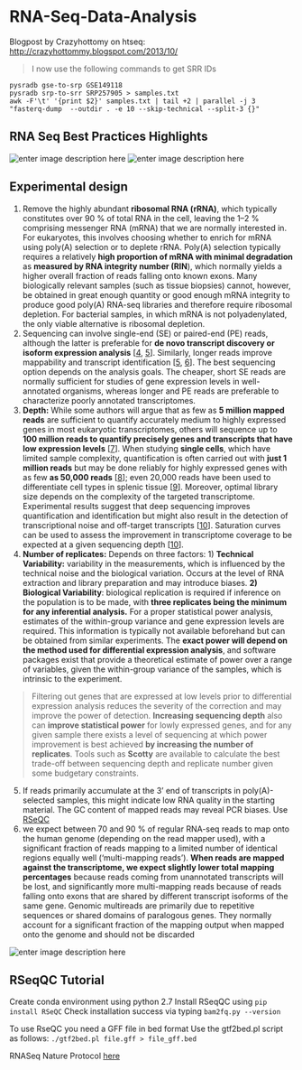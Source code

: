 # RNA-Seq-Data-Analysis
Blogpost by Crazyhottomy on htseq: http://crazyhottommy.blogspot.com/2013/10/

> I now use the following commands to get SRR IDs

```
pysradb gse-to-srp GSE149118
pysradb srp-to-srr SRP257905 > samples.txt
awk -F'\t' '{print $2}' samples.txt | tail +2 | parallel -j 3 "fasterq-dump  --outdir . -e 10 --skip-technical --split-3 {}"
```

## RNA Seq Best Practices Highlights
![enter image description here](https://i.imgur.com/HZJyWvL.png)
![enter image description here](https://media.springernature.com/full/springer-static/image/art:10.1186/s13059-016-0881-8/MediaObjects/13059_2016_881_Fig1_HTML.gif?as=webp)

## Experimental design
1. Remove the highly abundant **ribosomal RNA (rRNA)**, which typically constitutes over 90 % of total RNA in the cell, leaving the 1–2 % comprising messenger RNA (mRNA) that we are normally interested in. For eukaryotes, this involves choosing whether to enrich for mRNA using poly(A) selection or to deplete rRNA. Poly(A) selection typically requires a relatively **high proportion of mRNA with minimal degradation** as **measured by RNA integrity number (RIN**), which normally yields a higher overall fraction of reads falling onto known exons. Many biologically relevant samples (such as tissue biopsies) cannot, however, be obtained in great enough quantity or good enough mRNA integrity to produce good poly(A) RNA-seq libraries and therefore require ribosomal depletion. For bacterial samples, in which mRNA is not polyadenylated, the only viable alternative is ribosomal depletion.
2. Sequencing can involve single-end (SE) or paired-end (PE) reads, although the latter is preferable for **de novo transcript discovery or isoform expression analysis** [[4](https://genomebiology.biomedcentral.com/articles/10.1186/s13059-016-0881-8#ref-CR4 "Katz Y, Wang ET, Airoldi EM, Burge CB. Analysis and design of RNA sequencing experiments for identifying isoform regulation. Nat Methods. 2010;7:1009–15."), [5](https://genomebiology.biomedcentral.com/articles/10.1186/s13059-016-0881-8#ref-CR5 "Garber M, Grabherr MG, Guttman M, Trapnell C. Computational methods for transcriptome annotation and quantification using RNA-seq. Nat Methods. 2011;8:469–77.")]. Similarly, longer reads improve mappability and transcript identification [[5](https://genomebiology.biomedcentral.com/articles/10.1186/s13059-016-0881-8#ref-CR5 "Garber M, Grabherr MG, Guttman M, Trapnell C. Computational methods for transcriptome annotation and quantification using RNA-seq. Nat Methods. 2011;8:469–77."), [6](https://genomebiology.biomedcentral.com/articles/10.1186/s13059-016-0881-8#ref-CR6 "Łabaj PP, Leparc GG, Linggi BE, Markillie LM, Wiley HS, Kreil DP. Characterization and improvement of RNA-Seq precision in quantitative transcript expression profiling. Bioinformatics. 2011;27:i383–91.")]. The best sequencing option depends on the analysis goals. The cheaper, short SE reads are normally sufficient for studies of gene expression levels in well-annotated organisms, whereas longer and PE reads are preferable to characterize poorly annotated transcriptomes.
3. **Depth:** While some authors will argue that as few as **5 million mapped reads** are sufficient to quantify accurately medium to highly expressed genes in most eukaryotic transcriptomes, others will sequence up to **100 million reads to quantify precisely genes and transcripts that have low expression levels** [[7](https://genomebiology.biomedcentral.com/articles/10.1186/s13059-016-0881-8#ref-CR7 "Sims D, Sudbery I, Ilott NE, Heger A, Ponting CP. Sequencing depth and coverage: key considerations in genomic analyses. Nat Rev Genet. 2014;15:121–32.")]. When studying **single cells**, which have limited sample complexity, quantification is often carried out with **just 1 million reads** but may be done reliably for highly expressed genes with as few **as 50,000 reads** [[8](https://genomebiology.biomedcentral.com/articles/10.1186/s13059-016-0881-8#ref-CR8 "Pollen AA, Nowakowski TJ, Shuga J, Wang X, Leyrat AA, Lui JH, et al. Low-coverage single-cell mRNA sequencing reveals cellular heterogeneity and activated signaling pathways in developing cerebral cortex. Nat Biotechnol. 2014;32:1053–8.")]; even 20,000 reads have been used to differentiate cell types in splenic tissue [[9](https://genomebiology.biomedcentral.com/articles/10.1186/s13059-016-0881-8#ref-CR9 "Jaitin DA, Kenigsberg E, Keren-Shaul H, Elefant N, Paul F, Zaretsky I, et al. Massively parallel single-cell RNA-seq for marker-free decomposition of tissues into cell types. Science. 2014;343:776–9.")]. Moreover, optimal library size depends on the complexity of the targeted transcriptome. Experimental results suggest that deep sequencing improves quantification and identification but might also result in the detection of transcriptional noise and off-target transcripts [[10](https://genomebiology.biomedcentral.com/articles/10.1186/s13059-016-0881-8#ref-CR10 "Tarazona S, Garcia-Alcalde F, Dopazo J, Ferrer A, Conesa A. Differential expression in RNA-seq: a matter of depth. Genome Res. 2011;21:2213–23.")]. Saturation curves can be used to assess the improvement in transcriptome coverage to be expected at a given sequencing depth [[10](https://genomebiology.biomedcentral.com/articles/10.1186/s13059-016-0881-8#ref-CR10 "Tarazona S, Garcia-Alcalde F, Dopazo J, Ferrer A, Conesa A. Differential expression in RNA-seq: a matter of depth. Genome Res. 2011;21:2213–23.")].
4. **Number of replicates:** Depends on three factors:  1)  **Technical Variability:** variability in the measurements, which is influenced by the technical noise and the biological variation. Occurs at the level of RNA extraction and library preparation and may introduce biases. **2) Biological Variability**: biological replication is required if inference on the population is to be made, with **three replicates being the minimum for any inferential analysis.** For a proper statistical power analysis, estimates of the within-group variance and gene expression levels are required. This information is typically not available beforehand but can be obtained from similar experiments. The **exact power will depend on the method used for differential expression analysis**, and software packages exist that provide a theoretical estimate of power over a range of variables, given the within-group variance of the samples, which is intrinsic to the experiment.

> Filtering out genes that are expressed at low levels prior to differential expression analysis reduces the severity of the correction and may improve the power of detection. **Increasing sequencing depth** also can **improve statistical power** for lowly expressed genes, and for any given sample there exists a level of sequencing at which power improvement is best achieved **by increasing the number of replicates**. Tools such as **Scotty** are available to calculate the best trade-off between sequencing depth and replicate number given some budgetary constraints.
5. If reads primarily accumulate at the 3’ end of transcripts in poly(A)-selected samples, this might indicate low RNA quality in the starting material. The GC content of mapped reads may reveal PCR biases. Use [RSeQC](http://rseqc.sourceforge.net/) 
6. we expect between 70 and 90 % of regular RNA-seq reads to map onto the human genome (depending on the read mapper used), with a significant fraction of reads mapping to a limited number of identical regions equally well (‘multi-mapping reads’). **When reads are mapped against the transcriptome, we expect slightly lower total mapping percentages** because reads coming from unannotated transcripts will be lost, and significantly more multi-mapping reads because of reads falling onto exons that are shared by different transcript isoforms of the same gene. Genomic multireads are primarily due to repetitive sequences or shared domains of paralogous genes. They normally account for a significant fraction of the mapping output when mapped onto the genome and should not be discarded



![enter image description here](https://upload.wikimedia.org/wikipedia/commons/thumb/5/54/Gene_structure_eukaryote_2_annotated.svg/800px-Gene_structure_eukaryote_2_annotated.svg.png)

## RSeqQC Tutorial
Create conda environment using python 2.7
Install RSeqQC using `pip install RSeQC`
Check installation success via typing `bam2fq.py --version`

To use RseQC you need a GFF file in bed format
Use the gtf2bed.pl script as follows: `./gtf2bed.pl file.gff > file_gff.bed`

RNASeq Nature Protocol [here](https://www.nature.com/articles/nprot.2013.099)

